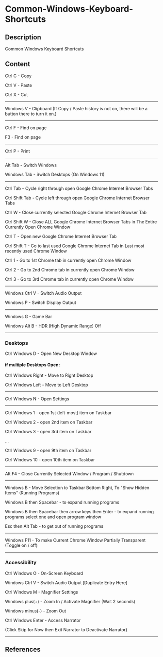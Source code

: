 # Common-Windows-Keyboard-Shortcuts

## Description

Common Windows Keyboard Shortcuts

## Content

Ctrl C - Copy

Ctrl V - Paste

Ctrl X - Cut

____

Windows V - Clipboard (If Copy / Paste history is not on, there will be a button there to turn it on.)

____

Ctrl F - Find on page

F3 - Find on page

____

Ctrl P - Print

____

Alt Tab - Switch Windows

Windows Tab - Switch Desktops (On Windows 11)

____

Ctrl Tab - Cycle right through open Google Chrome Internet Browser Tabs

Ctrl Shift Tab - Cycle left through open Google Chrome Internet Browser Tabs

Ctrl W - Close currently selected Google Chrome Internet Browser Tab

Ctrl Shift W - Close ALL Google Chrome Internet Browser Tabs in The Entire Currently Open Chrome Window 

Ctrl T - Open new Google Chrome Internet Browser Tab

Ctrl Shift T - Go to last used Google Chrome Internet Tab in Last most recently used Chrome Window

Ctrl 1 - Go to 1st Chrome tab in currently open Chrome Window

Ctrl 2 - Go to 2nd Chrome tab in currently open Chrome Window 

Ctrl 3 - Go to 3rd Chrome tab in currently open Chrome Window 

____

Windows Ctrl V - Switch Audio Output

Windows P - Switch Display Output

____

Windows G - Game Bar

Windows Alt B - [HDR](https://support.microsoft.com/en-us/windows/hdr-settings-in-windows-2d767185-38ec-7fdc-6f97-bbc6c5ef24e6) (High Dynamic Range) Off

____

### Desktops

Ctrl Windows D - Open New Desktop Window

#### if multiple Desktops Open:

Ctrl Windows Right - Move to Right Desktop

Ctrl Windows Left - Move to Left Desktop

____

Ctrl Windows N - Open Settings

____

Ctrl Windows 1 - open 1st (left-most) item on Taskbar

Ctrl Windows 2 - open 2nd item on Taskbar

Ctrl Windows 3 - open 3rd item on Taskbar

...

Ctrl Windows 9 - open 9th item on Taskbar

Ctrl Windows 10 - open 10th item on Taskbar

____

Alt F4 - Close Currently Selected Window / Program / Shutdown

____

Windows B - Move Selection to Taskbar Bottom Right, To "Show Hidden Items" (Running Programs)

Windows B then Spacebar - to expand running programs

Windows B then Spacebar then arrow keys then Enter - to expand running programs select one and open program window

Esc then Alt Tab - to get out of running programs


____

Windows F11 - To make Current Chrome Window Partially Transparent (Toggle on / off)

____

### Accessibility

Ctrl Windows O - On-Screen Keyboard

Windows Ctrl V - Switch Audio Output [Duplicate Entry Here]

Ctrl Windows M - Magnifier Settings

Windows plus(+) - Zoom In / Activate Magnifier (Wait 2 seconds)

Windows minus(-) - Zoom Out

Ctrl Windows Enter - Access Narrator

(Click Skip for Now then Exit Narrator to Deactivate Narrator)

____

## References
